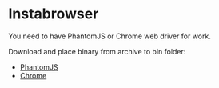 # Instabrowser

You need to have PhantomJS or Chrome web driver for work.

Download and place binary from archive to bin folder:
- [PhantomJS](http://phantomjs.org/download.html)
- [Chrome](https://sites.google.com/a/chromium.org/chromedriver/downloads)
